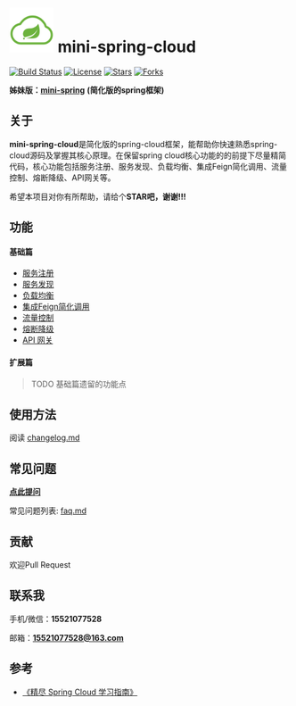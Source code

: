 # <img src="assets/spring-cloud.png" width="80" height="80"> mini-spring-cloud
[![Build Status](https://img.shields.io/badge/build-passing-brightgreen)](https://github.com/DerekYRC/mini-spring-cloud)
[![License](https://img.shields.io/badge/license-Apache%202-4EB1BA.svg)](https://www.apache.org/licenses/LICENSE-2.0.html)
[![Stars](https://img.shields.io/github/stars/DerekYRC/mini-spring-cloud)](https://img.shields.io/github/stars/DerekYRC/mini-spring-cloud)
[![Forks](https://img.shields.io/github/forks/DerekYRC/mini-spring-cloud)](https://img.shields.io/github/forks/DerekYRC/mini-spring-cloud)

**姊妹版：**[**mini-spring**](https://github.com/DerekYRC/mini-spring/blob/main/README_CN.md) **(简化版的spring框架)**

## 关于
**mini-spring-cloud**是简化版的spring-cloud框架，能帮助你快速熟悉spring-cloud源码及掌握其核心原理。在保留spring cloud核心功能的的前提下尽量精简代码，核心功能包括服务注册、服务发现、负载均衡、集成Feign简化调用、流量控制、熔断降级、API网关等。

希望本项目对你有所帮助，请给个**STAR吧，谢谢!!!**

## 功能
#### 基础篇
* [服务注册](https://github.com/DerekYRC/mini-spring-cloud/blob/main/changelog.md#服务注册)
* [服务发现](https://github.com/DerekYRC/mini-spring-cloud/blob/main/changelog.md#服务发现)
* [负载均衡](https://github.com/DerekYRC/mini-spring-cloud/blob/main/changelog.md#负载均衡)
* [集成Feign简化调用]()
* [流量控制]()
* [熔断降级]()
* [API 网关]()

#### 扩展篇
> TODO 基础篇遗留的功能点


## 使用方法
阅读 [changelog.md](https://github.com/DerekYRC/mini-spring-cloud/blob/main/changelog.md)

## 常见问题
[**点此提问**](https://github.com/DerekYRC/mini-spring-cloud/issues/1)

常见问题列表: [faq.md](https://github.com/DerekYRC/mini-spring-cloud/blob/main/faq.md)

## 贡献
欢迎Pull Request

## 联系我
手机/微信：**15521077528**

邮箱：**15521077528@163.com**

## 参考
- [《精尽 Spring Cloud 学习指南》](http://svip.iocoder.cn/Spring-Cloud/tutorials/)
